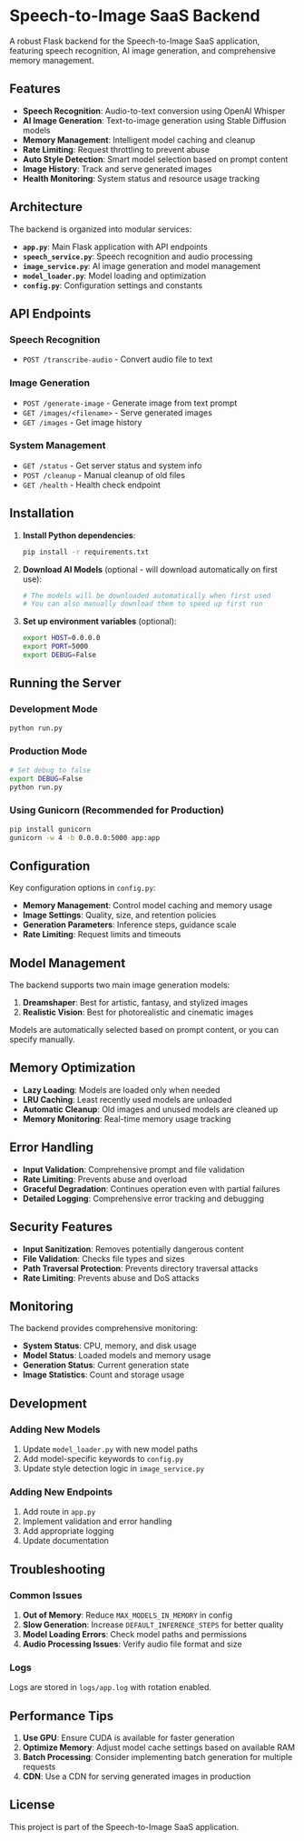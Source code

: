 # Speech-to-Image SaaS Backend

A robust Flask backend for the Speech-to-Image SaaS application, featuring speech recognition, AI image generation, and comprehensive memory management.

## Features

- **Speech Recognition**: Audio-to-text conversion using OpenAI Whisper
- **AI Image Generation**: Text-to-image generation using Stable Diffusion models
- **Memory Management**: Intelligent model caching and cleanup
- **Rate Limiting**: Request throttling to prevent abuse
- **Auto Style Detection**: Smart model selection based on prompt content
- **Image History**: Track and serve generated images
- **Health Monitoring**: System status and resource usage tracking

## Architecture

The backend is organized into modular services:

- **`app.py`**: Main Flask application with API endpoints
- **`speech_service.py`**: Speech recognition and audio processing
- **`image_service.py`**: AI image generation and model management
- **`model_loader.py`**: Model loading and optimization
- **`config.py`**: Configuration settings and constants

## API Endpoints

### Speech Recognition
- `POST /transcribe-audio` - Convert audio file to text

### Image Generation
- `POST /generate-image` - Generate image from text prompt
- `GET /images/<filename>` - Serve generated images
- `GET /images` - Get image history

### System Management
- `GET /status` - Get server status and system info
- `POST /cleanup` - Manual cleanup of old files
- `GET /health` - Health check endpoint

## Installation

1. **Install Python dependencies**:
   ```bash
   pip install -r requirements.txt
   ```

2. **Download AI Models** (optional - will download automatically on first use):
   ```bash
   # The models will be downloaded automatically when first used
   # You can also manually download them to speed up first run
   ```

3. **Set up environment variables** (optional):
   ```bash
   export HOST=0.0.0.0
   export PORT=5000
   export DEBUG=False
   ```

## Running the Server

### Development Mode
```bash
python run.py
```

### Production Mode
```bash
# Set debug to false
export DEBUG=False
python run.py
```

### Using Gunicorn (Recommended for Production)
```bash
pip install gunicorn
gunicorn -w 4 -b 0.0.0.0:5000 app:app
```

## Configuration

Key configuration options in `config.py`:

- **Memory Management**: Control model caching and memory usage
- **Image Settings**: Quality, size, and retention policies
- **Generation Parameters**: Inference steps, guidance scale
- **Rate Limiting**: Request limits and timeouts

## Model Management

The backend supports two main image generation models:

1. **Dreamshaper**: Best for artistic, fantasy, and stylized images
2. **Realistic Vision**: Best for photorealistic and cinematic images

Models are automatically selected based on prompt content, or you can specify manually.

## Memory Optimization

- **Lazy Loading**: Models are loaded only when needed
- **LRU Caching**: Least recently used models are unloaded
- **Automatic Cleanup**: Old images and unused models are cleaned up
- **Memory Monitoring**: Real-time memory usage tracking

## Error Handling

- **Input Validation**: Comprehensive prompt and file validation
- **Rate Limiting**: Prevents abuse and overload
- **Graceful Degradation**: Continues operation even with partial failures
- **Detailed Logging**: Comprehensive error tracking and debugging

## Security Features

- **Input Sanitization**: Removes potentially dangerous content
- **File Validation**: Checks file types and sizes
- **Path Traversal Protection**: Prevents directory traversal attacks
- **Rate Limiting**: Prevents abuse and DoS attacks

## Monitoring

The backend provides comprehensive monitoring:

- **System Status**: CPU, memory, and disk usage
- **Model Status**: Loaded models and memory usage
- **Generation Status**: Current generation state
- **Image Statistics**: Count and storage usage

## Development

### Adding New Models

1. Update `model_loader.py` with new model paths
2. Add model-specific keywords to `config.py`
3. Update style detection logic in `image_service.py`

### Adding New Endpoints

1. Add route in `app.py`
2. Implement validation and error handling
3. Add appropriate logging
4. Update documentation

## Troubleshooting

### Common Issues

1. **Out of Memory**: Reduce `MAX_MODELS_IN_MEMORY` in config
2. **Slow Generation**: Increase `DEFAULT_INFERENCE_STEPS` for better quality
3. **Model Loading Errors**: Check model paths and permissions
4. **Audio Processing Issues**: Verify audio file format and size

### Logs

Logs are stored in `logs/app.log` with rotation enabled.

## Performance Tips

1. **Use GPU**: Ensure CUDA is available for faster generation
2. **Optimize Memory**: Adjust model cache settings based on available RAM
3. **Batch Processing**: Consider implementing batch generation for multiple requests
4. **CDN**: Use a CDN for serving generated images in production

## License

This project is part of the Speech-to-Image SaaS application. 
